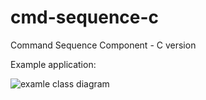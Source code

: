 # cmd-sequence-c
Command Sequence Component - C version

Example application:

![examle class diagram](doc/lintilla_cmdhandler_classdiagram.png)
